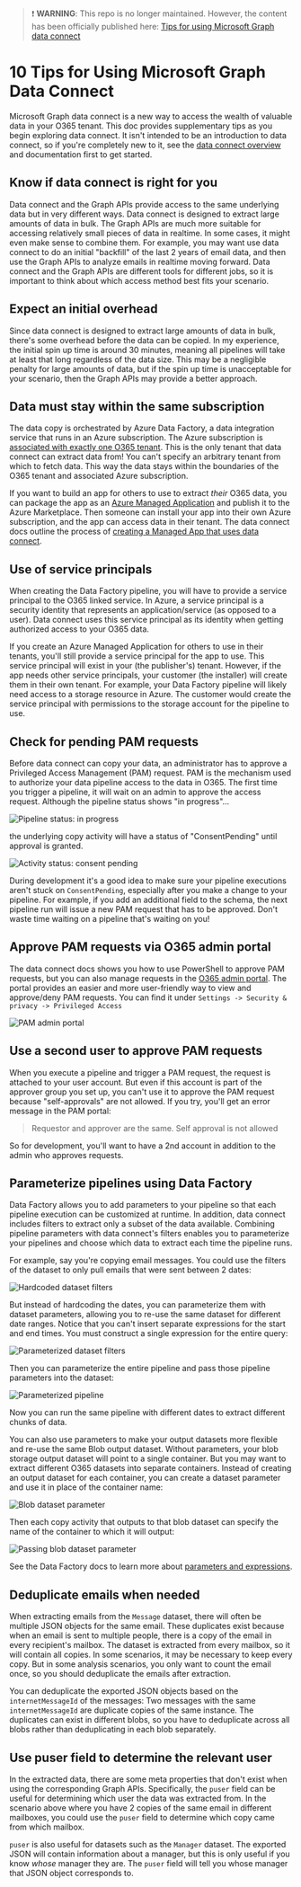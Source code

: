 > :exclamation: **WARNING**: This repo is no longer maintained. However, the content has been officially published here: [Tips for using Microsoft Graph data connect](https://docs.microsoft.com/en-us/graph/data-connect-tips)

# 10 Tips for Using Microsoft Graph Data Connect

Microsoft Graph data connect is a new way to access the wealth of valuable data in your O365 tenant. This doc provides supplementary tips as you begin exploring data connect. It isn't intended to be an introduction to data connect, so if you're completely new to it, see the [data connect overview](https://docs.microsoft.com/en-us/graph/data-connect-concept-overview) and documentation first to get started.

## Know if data connect is right for you

Data connect and the Graph APIs provide access to the same underlying data but in very different ways. Data connect is designed to extract large amounts of data in bulk. The Graph APIs are much more suitable for accessing relatively small pieces of data in realtime. In some cases, it might even make sense to combine them. For example, you may want use data connect to do an initial "backfill" of the last 2 years of email data, and then use the Graph APIs to analyze emails in realtime moving forward. Data connect and the Graph APIs are different tools for different jobs, so it is important to think about which access method best fits your scenario.

## Expect an initial overhead

Since data connect is designed to extract large amounts of data in bulk, there's some overhead before the data can be copied. In my experience, the initial spin up time is around 30 minutes, meaning all pipelines will take at least that long regardless of the data size. This may be a negligible penalty for large amounts of data, but if the spin up time is unacceptable for your scenario, then the Graph APIs may provide a better approach.

## Data must stay within the same subscription

The data copy is orchestrated by Azure Data Factory, a data integration service that runs in an Azure subscription. The Azure subscription is [associated with exactly one O365 tenant](https://docs.microsoft.com/en-us/azure/active-directory/fundamentals/active-directory-how-subscriptions-associated-directory). This is the only tenant that data connect can extract data from! You can't specify an arbitrary tenant from which to fetch data. This way the data stays within the boundaries of the O365 tenant and associated Azure subscription.

If you want to build an app for others to use to extract _their_ O365 data, you can package the app as an [Azure Managed Application](https://docs.microsoft.com/en-us/azure/managed-applications/overview) and publish it to the Azure Marketplace. Then someone can install your app into their own Azure subscription, and the app can access data in their tenant. The data connect docs outline the process of [creating a Managed App that uses data connect](https://github.com/OfficeDev/MS-Graph-Data-Connect/wiki/Publish-an-Azure-Managed-Application-to-copy-Office-365-data).

## Use of service principals

When creating the Data Factory pipeline, you will have to provide a service principal to the O365 linked service. In Azure, a service principal is a security identity that represents an application/service (as opposed to a user). Data connect uses this service principal as its identity when getting authorized access to your O365 data.

If you create an Azure Managed Application for others to use in their tenants, you'll still provide a service principal for the app to use. This service principal will exist in your (the publisher's) tenant. However, if the app needs other service principals, your customer (the installer) will create them in their own tenant. For example, your Data Factory pipeline will likely need access to a storage resource in Azure. The customer would create the service principal with permissions to the storage account for the pipeline to use.

## Check for pending PAM requests

Before data connect can copy your data, an administrator has to approve a Privileged Access Management (PAM) request. PAM is the mechanism used to authorize your data pipeline access to the data in O365. The first time you trigger a pipeline, it will wait on an admin to approve the access request. Although the pipeline status shows "in progress"...

![Pipeline status: in progress](./assets/consent_pending_in_progress.jpg)

the underlying copy activity will have a status of "ConsentPending" until approval is granted.

![Activity status: consent pending](./assets/consent_pending.jpg)

During development it's a good idea to make sure your pipeline executions aren't stuck on `ConsentPending`, especially after you make a change to your pipeline. For example, if you add an additional field to the schema, the next pipeline run will issue a new PAM request that has to be approved. Don't waste time waiting on a pipeline that's waiting on you!

## Approve PAM requests via O365 admin portal

The data connect docs shows you how to use PowerShell to approve PAM requests, but you can also manage requests in the [O365 admin portal](https://admin.microsoft.com). The portal provides an easier and more user-friendly way to view and approve/deny PAM requests. You can find it under `Settings -> Security & privacy -> Privileged Access`

![PAM admin portal](./assets/PAM_portal.jpg)

## Use a second user to approve PAM requests

When you execute a pipeline and trigger a PAM request, the request is attached to your user account. But even if this account is part of the approver group you set up, you can't use it to approve the PAM request because "self-approvals" are not allowed. If you try, you'll get an error message in the PAM portal:

> Requestor and approver are the same. Self approval is not allowed

So for development, you'll want to have a 2nd account in addition to the admin who approves requests.

## Parameterize pipelines using Data Factory

Data Factory allows you to add parameters to your pipeline so that each pipeline execution can be customized at runtime. In addition, data connect includes filters to extract only a subset of the data available. Combining pipeline parameters with data connect's filters enables you to parameterize your pipelines and choose which data to extract each time the pipeline runs.

For example, say you're copying email messages. You could use the filters of the dataset to only pull emails that were sent between 2 dates:

![Hardcoded dataset filters](./assets/adf_params_hardcoded.jpg)

But instead of hardcoding the dates, you can parameterize them with dataset parameters, allowing you to re-use the same dataset for different date ranges. Notice that you can't insert separate expressions for the start and end times. You must construct a single expression for the entire query:

![Parameterized dataset filters](./assets/adf_params_dataset.jpg)

Then you can parameterize the entire pipeline and pass those pipeline parameters into the dataset:

![Parameterized pipeline](./assets/adf_params_pipeline.jpg)

Now you can run the same pipeline with different dates to extract different chunks of data.

You can also use parameters to make your output datasets more flexible and re-use the same Blob output dataset. Without parameters, your blob storage output dataset will point to a single container. But you may want to extract different O365 datasets into separate containers. Instead of creating an output dataset for each container, you can create a dataset parameter and use it in place of the container name:

![Blob dataset parameter](./assets/adf_blob_dataset_param.jpg)

Then each copy activity that outputs to that blob dataset can specify the name of the container to which it will output:

![Passing blob dataset parameter](./assets/adf_blob_sink_param.jpg)

See the Data Factory docs to learn more about [parameters and expressions](https://docs.microsoft.com/en-us/azure/data-factory/control-flow-expression-language-functions).

## Deduplicate emails when needed

When extracting emails from the `Message` dataset, there will often be multiple JSON objects for the same email. These duplicates exist because when an email is sent to multiple people, there is a copy of the email in every recipient's mailbox. The dataset is extracted from every mailbox, so it will contain all copies. In some scenarios, it may be necessary to keep every copy. But in some analysis scenarios, you only want to count the email once, so you should deduplicate the emails after extraction.

You can deduplicate the exported JSON objects based on the `internetMessageId` of the messages: Two messages with the same `internetMessageId` are duplicate copies of the same instance. The duplicates can exist in different blobs, so you have to deduplicate across all blobs rather than deduplicating in each blob separately.

## Use puser field to determine the relevant user

In the extracted data, there are some meta properties that don't exist when using the corresponding Graph APIs. Specifically, the `puser` field can be useful for determining which user the data was extracted from. In the scenario above where you have 2 copies of the same email in different mailboxes, you could use the `puser` field to determine which copy came from which mailbox.

`puser` is also useful for datasets such as the `Manager` dataset. The exported JSON will contain information about a manager, but this is only useful if you know _whose_ manager they are. The `puser` field will tell you whose manager that JSON object corresponds to.
